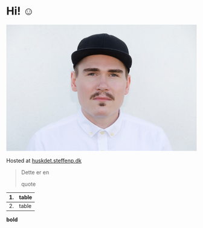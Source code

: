 # Hi! ☺

![Steffen](assets/profile.png)

Hosted at [huskdet.steffenp.dk](https://huskdet.steffenp.dk/)



> Dette er en 
>
> quote



| 1. | table |
| :--- | :--- |
| 2.  | table |



**bold**

